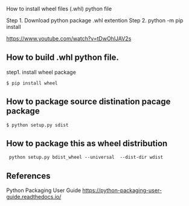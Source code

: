 How to install wheel files (.whl) python file

Step 1. Download python package .whl extention 
Step 2. python -m pip install  <package name>



 



https://www.youtube.com/watch?v=tDwOhlJAV2s


## How to build .whl python file.
step1. install wheel package

    $ pip install wheel
    
## How to package source distination pacage  package

    $ python setup.py sdist    

## How to package this as wheel distribution 
     python setup.py bdist_wheel --universal  --dist-dir wdist



## References 
Python Packaging User Guide
https://python-packaging-user-guide.readthedocs.io/

